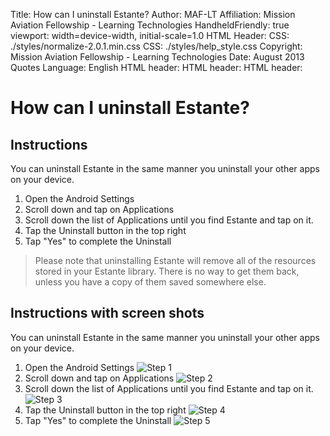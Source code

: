 Title:            How can I uninstall Estante?
Author:           MAF-LT
Affiliation:      Mission Aviation Fellowship - Learning Technologies
HandheldFriendly: true
viewport:         width=device-width, initial-scale=1.0
HTML Header:        <meta http-equiv="cleartype" content="on">
CSS:              ./styles/normalize-2.0.1.min.css
CSS:              ./styles/help_style.css
Copyright:        Mission Aviation Fellowship - Learning Technologies
Date:             August 2013
Quotes Language:  English
HTML header:      <script type="text/javascript" src="../_design/library/vendor/jquery/jquery.js"></script>
HTML header:      <script type="text/javascript" src="../_design/library/script/library.js"></script>
HTML header:      <script type="text/javascript">if ($(window).width() > 500) {$('meta[name=viewport]').attr('content','width=device-width, initial-scale=' + initialScale);}</script>

# How can I uninstall Estante?
## Instructions
You can uninstall Estante in the same manner you uninstall your other apps on your device.

  1.  Open the Android Settings
  2.  Scroll down and tap on Applications
  3.  Scroll down the list of Applications until you find Estante and tap on it.
  4.  Tap the Uninstall button in the top right
  5.  Tap "Yes" to complete the Uninstall

> Please note that uninstalling Estante will remove all of the resources stored in your Estante library. There is no way to get them back, unless you have a copy of them saved somewhere else.

## Instructions with screen shots
You can uninstall Estante in the same manner you uninstall your other apps on your device.

  1.  Open the Android Settings
  ![][step1]
  2.  Scroll down and tap on Applications
  ![][step2]
  3.  Scroll down the list of Applications until you find Estante and tap on it.
  ![][step3]
  4.  Tap the Uninstall button in the top right
  ![][step4]
  5.  Tap "Yes" to complete the Uninstall
  ![][step5]





[step1]: images/001.jpg "Step 1"
[step2]: images/002.jpg "Step 2"
[step3]: images/003.jpg "Step 3"
[step4]: images/004.jpg "Step 4"
[step5]: images/005.jpg "Step 5"

